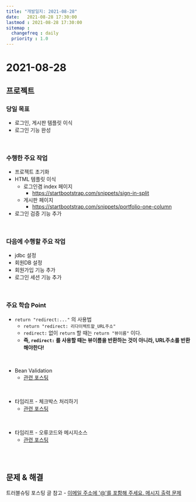 ```yaml
---
title: "개발일지: 2021-08-28"
date:   2021-08-28 17:30:00
lastmod : 2021-08-28 17:30:00
sitemap :
  changefreq : daily
  priority : 1.0
---
```


# 2021-08-28
## 프로젝트
### 당일 목표
- 로그인, 게시판 템플릿 이식
- 로그인 기능 완성

<br/>

### 수행한 주요 작업
- 프로젝트 초기화
- HTML 템플릿 이식
  - 로그인겸 index 페이지
    - https://startbootstrap.com/snippets/sign-in-split
  - 게시판 페이지
    - https://startbootstrap.com/snippets/portfolio-one-column
- 로그인 검증 기능 추가

<br/>

### 다음에 수행할 주요 작업
- jdbc 설정
- 회원DB 설정
- 회원가입 기능 추가
- 로그인 세션 기능 추가

<br/>

### 주요 학습 Point
- `return "redirect:..."` 의 사용법
  - `return "redirect: 리다이렉트할_URL주소"`
  - `redirect:` 없이 `return` 할 때는 `return "뷰이름"` 이다.
  - **즉, `redirect:` 를 사용할 때는 뷰이름을 반환하는 것이 아니라, URL주소를 반환해야한다!**

<br/>

- Bean Validation
  - [관련 포스팅](https://taegyunwoo.github.io/spring-mvc/SPRING_MVC_BeanValidation)

<br/>

- 타임리프 - 체크박스 처리하기
  - [관련 포스팅](https://taegyunwoo.github.io/thymeleaf/THYMELEAF_CheckBox)

<br/>

- 타임리프 - 오류코드와 메시지소스
  - [관련 포스팅](https://taegyunwoo.github.io/spring-mvc/SPRING_MVC_ValidationAndMessage)

<br/><br/>

## 문제 & 해결

트러블슈팅 포스팅 글 참고 - [이메일 주소에 '@'를 포함해 주세요. 메시지 출력 문제](https://taegyunwoo.github.io/ts/TroubleShooting_EmailFormatAlarm)